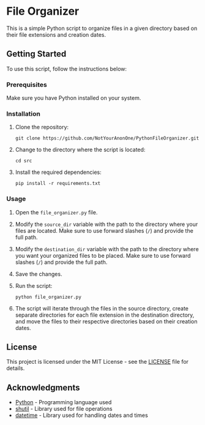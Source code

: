 # File Organizer

This is a simple Python script to organize files in a given directory based on their file extensions and creation dates.

## Getting Started

To use this script, follow the instructions below:

### Prerequisites

Make sure you have Python installed on your system.

### Installation

1. Clone the repository:
   ```
   git clone https://github.com/NotYourAnonOne/PythonFileOrganizer.git
   ```

2. Change to the directory where the script is located:
   ```
   cd src
   ```

3. Install the required dependencies:
   ```
   pip install -r requirements.txt
   ```

### Usage

1. Open the `file_organizer.py` file.

2. Modify the `source_dir` variable with the path to the directory where your files are located. Make sure to use forward slashes (`/`) and provide the full path.

3. Modify the `destination_dir` variable with the path to the directory where you want your organized files to be placed. Make sure to use forward slashes (`/`) and provide the full path.

4. Save the changes.

5. Run the script:
   ```
   python file_organizer.py
   ```

6. The script will iterate through the files in the source directory, create separate directories for each file extension in the destination directory, and move the files to their respective directories based on their creation dates.

## License

This project is licensed under the MIT License - see the [LICENSE](LICENSE) file for details.

## Acknowledgments

- [Python](https://www.python.org/) - Programming language used
- [shutil](https://docs.python.org/3/library/shutil.html) - Library used for file operations
- [datetime](https://docs.python.org/3/library/datetime.html) - Library used for handling dates and times

